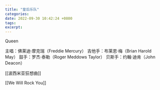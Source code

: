 ```yaml
---
title: "皇后乐队"
categories: 
date: 2022-09-30 10:42:24 +0800
tags: 
excerpt: 
---
```



Queen

主唱：佛莱迪·摩克瑞（Freddie Mercury）
吉他手：布莱恩·梅（Brian Harold May）
鼓手：罗杰·泰勒（Roger Meddows Taylor）
贝斯手：约翰·迪肯（John Deacon）

[[波西米亚狂想曲]]

[[We Will Rock You]]




